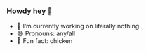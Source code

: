 ### Howdy hey 👋


- 🔭 I’m currently working on literally nothing
- 😄 Pronouns: any/all
- 🐔 Fun fact: chicken

<!--
**prrf/prrf** is a ✨ _special_ ✨ repository because its `README.md` (this file) appears on your GitHub profile.

Here are some ideas to get you started:

-->
